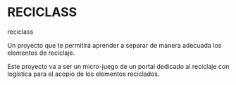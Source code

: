 # RECICLASS
reciclass

Un proyecto que te permitirá aprender a separar de manera adecuada los elementos de reciclaje.

Este proyecto va a ser un micro-juego de un portal dedicado al reciclaje con logística para el acopio de los elementos reciclados.

